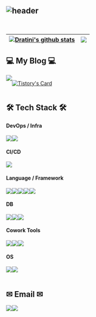![header](https://capsule-render.vercel.app/api?type=waving&color=timeGradient&text=Welcome+to+Dratini's+GitHub👋&animation=twinkling&fontSize=35&fontAlignY=40&fontAlign=65&height=230)
---
 
<br>

| <a href="https://github.com/JEONGDratini/github-readme-stats"><img align="center" src="https://github-readme-stats-beta-wheat-74.vercel.app/api?username=JEONGDratini&show_icons=true&include_all_commits=true&theme=buefy&hide_border=true" alt="Dratini's github stats" /></a> | <a href="https://github.com/JEONGDratini/github-readme-stats"><img align="center" src="https://github-readme-stats-beta-wheat-74.vercel.app/api/top-langs/?username=JEONGDratini&layout=compact&theme=buefy&hide_border=true" /></a> |
| ------------- | ------------- |

## 💻 My Blog 💻
<div style="display:flex; flex-direction:row;">
    <a href="https://dratini.tistory.com">
        <img src="https://img.shields.io/badge/Tistory-000000?style=for-the-badge&logo=Tistory&logoColor=white"> 
    </a>
  
[![Tistory's Card](https://github-readme-tistory-card.vercel.app/api?name=dratini&theme=default)](https:/dratini.tistory.com)
</div>

## 🛠 Tech Stack 🛠

#### DevOps / Infra <br>
<div style="display:flex; flex-direction:row;">
  <img src="https://img.shields.io/badge/Amazon AWS-232F3E?style=for-the-badge&logo=amazon aws&logoColor=white"> 
  <img src="https://img.shields.io/badge/Docker-2496ED?style=for-the-badge&logo=docker&logoColor=white">
</div>

#### CI/CD <br>
<div style="display:flex; flex-direction:row;">
  <img src="https://img.shields.io/badge/github actions-2088FF?style=for-the-badge&logo=githubactions&logoColor=white">
</div>

#### Language / Framework <br>
<div style="display:flex; flex-direction:row;">
  <img src="https://img.shields.io/badge/javascript-F7DF1E?style=for-the-badge&logo=javascript&logoColor=white"> 
  <img src="https://img.shields.io/badge/java-007396?style=for-the-badge&logo=java&logoColor=white"> 
  <img src="https://img.shields.io/badge/Node.js-339933?style=for-the-badge&logo=nodedotjs&logoColor=white">
  <img src="https://img.shields.io/badge/Python-39AAFF?style=for-the-badge&logo=python&logoColor=white">
  <img src="https://img.shields.io/badge/Django-33AA55?style=for-the-badge&logo=Django&logoColor=white">

</div>

#### DB <br>
<div style="display:flex; flex-direction:row;">
  <img src="https://img.shields.io/badge/mysql-4479A1?style=for-the-badge&logo=mysql&logoColor=white"> 
  <img src="https://img.shields.io/badge/OracleDB-000000?style=for-the-badge&logo=oracle&logoColor=white"> 
  <img src="https://img.shields.io/badge/dynamodb-4053D6?style=for-the-badge&logo=amazondynamodb&logoColor=white">
</div>

#### Cowork Tools <br>
<div style="display:flex; flex-direction:row;">
  <img src="https://img.shields.io/badge/Github-000000?style=for-the-badge&logo=github&logoColor=white">
  <img src="https://img.shields.io/badge/Notion-000000?style=for-the-badge&logo=notion&logoColor=white">
  <img src="https://img.shields.io/badge/Slack-4A154B?style=for-the-badge&logo=slack&logoColor=white">

</div>

#### OS <br>
<div style="display:flex; flex-direction:row;">
  <img src="https://img.shields.io/badge/linux-FCC624?style=for-the-badge&logo=linux&logoColor=black"> 
  <img src="https://img.shields.io/badge/windows-0078D6?style=for-the-badge&logo=windows&logoColor=white"> 
</div>
<br>

## ✉ Email ✉
<div style="display:flex; flex-direction:row;">
    <a href="mailto:pw050503@naver.com">
        <img src="https://img.shields.io/badge/Naver-03C75A?style=for-the-badge&logo=Naver&logoColor=white">
    </a>
    <a href="mailto:pw050503@gmail.com">
        <img src="https://img.shields.io/badge/Gmail-EA4335?style=for-the-badge&logo=Gmail&logoColor=white">
    </a>
</div>
<br>
